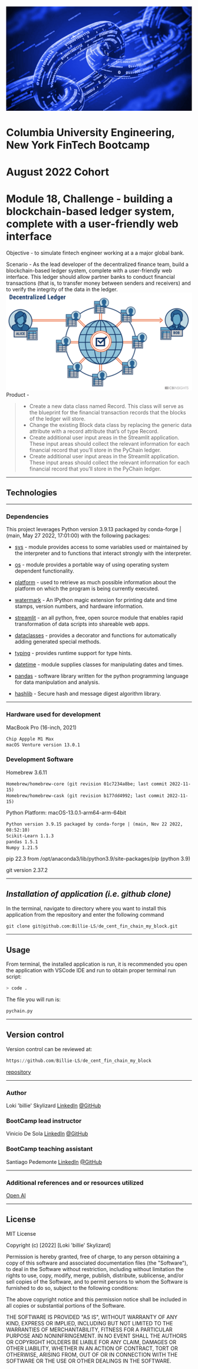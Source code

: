 ![blockchain](images/blockchain.png)
# **Columbia University Engineering, New York FinTech Bootcamp** 
# **August 2022 Cohort**
# **Module 18, Challenge - building a blockchain-based ledger system, complete with a user-friendly web interface**


Objective - to simulate fintech engineer working at a a major global bank. 

Scenario - As the lead developer of the decentralized finance team, build a blockchain-based ledger system, complete with a user-friendly web interface. This ledger should allow partner banks to conduct financial transactions (that is, to transfer money between senders and receivers) and to verify the integrity of the data in the ledger. 
![decentralizedledger](images/decentledger.png)
Product - 

>* Create a new data class named Record. This class will serve as the blueprint for the financial transaction records that the blocks of the ledger will store.
>* Change the existing Block data class by replacing the generic data attribute with a record attribute that’s of type Record. 
>* Create additional user input areas in the Streamlit application. These input areas should collect the relevant information for each financial record that you’ll store in the PyChain ledger. 
>* Create additional user input areas in the Streamlit application. These input areas should collect the relevant information for each financial record that you’ll store in the PyChain ledger.
___

## **Technologies**
___


### **Dependencies**

This project leverages Python version 3.9.13 packaged by conda-forge | (main, May 27 2022, 17:01:00) with the following packages:


* [sys](https://docs.python.org/3/library/sys.html) - module provides access to some variables used or maintained by the interpreter and to functions that interact strongly with the interpreter.

* [os](https://docs.python.org/3/library/os.html) - module provides a portable way of using operating system dependent functionality.

* [platform](https://www.geeksforgeeks.org/platform-module-in-python/) - used to retrieve as much possible information about the platform on which the program is being currently executed.

* [watermark](https://pypi.org/project/watermark/) - An IPython magic extension for printing date and time stamps, version numbers, and hardware information.

* [streamlit](https://pypi.org/project/streamlit/) - an all python, free, open source module that enables rapid transformation of data scripts into shareable web apps.

* [dataclasses](https://docs.python.org/3/library/dataclasses.html) - provides a decorator and functions for automatically adding generated special methods.

* [typing](https://docs.python.org/3/library/typing.html) - provides runtime support for type hints.

* [datetime](https://docs.python.org/3/library/datetime.html) - module supplies classes for manipulating dates and times.

* [pandas](https://pandas.pydata.org/docs/) - software library written for the python programming language for data manipulation and analysis.

* [hashlib](https://pypi.org/project/hashlib/) - Secure hash and message digest algorithm library.

___

### **Hardware used for development**

MacBook Pro (16-inch, 2021)

    Chip Appple M1 Max
    macOS Venture version 13.0.1

### **Development Software**

Homebrew 3.6.11

    Homebrew/homebrew-core (git revision 01c7234a8be; last commit 2022-11-15)
    Homebrew/homebrew-cask (git revision b177dd4992; last commit 2022-11-15)

Python Platform: macOS-13.0.1-arm64-arm-64bit

    Python version 3.9.15 packaged by conda-forge | (main, Nov 22 2022, 08:52:10)
    Scikit-Learn 1.1.3
    pandas 1.5.1
    Numpy 1.21.5

pip 22.3 from /opt/anaconda3/lib/python3.9/site-packages/pip (python 3.9)


git version 2.37.2

---
## *Installation of application (i.e. github clone)*

In the terminal, navigate to directory where you want to install this application from the repository and enter the following command

```python
git clone git@github.com:Billie-LS/de_cent_fin_chain_my_block.git
```

---
## **Usage**

From terminal, the installed application is run, it is recommended you open the application with VSCode IDE and run to obtain proper terminal run script:

```python
> code .

```
The file you will run is:

```python
pychain.py

```
___

## **Version control**

Version control can be reviewed at:

```python
https://github.com/Billie-LS/de_cent_fin_chain_my_block
```

[repository](https://github.com/Billie-LS/de_cent_fin_chain_my_block)


___

### **Author**

Loki 'billie' Skylizard
    [LinkedIn](https://www.linkedin.com/in/l-s-6a0316244)
    [@GitHub](https://github.com/Billie-LS)

### **BootCamp lead instructor**

Vinicio De Sola
    [LinkedIn](https://www.linkedin.com/in/vinicio-desola-jr86/)
    [@GitHub](https://github.com/penpen86)


### **BootCamp teaching assistant**

Santiago Pedemonte
    [LinkedIn](https://www.linkedin.com/in/s-pedemonte/)
    [@GitHub](https://github.com/Santiago-Pedemonte)

___

### **Additional references and or resources utilized**

[Open AI](https://openai.com/blog/chatgpt/)


___
## **License**

MIT License

Copyright (c) [2022] [Loki 'billie' Skylizard]

Permission is hereby granted, free of charge, to any person obtaining a copy
of this software and associated documentation files (the "Software"), to deal
in the Software without restriction, including without limitation the rights
to use, copy, modify, merge, publish, distribute, sublicense, and/or sell
copies of the Software, and to permit persons to whom the Software is
furnished to do so, subject to the following conditions:

The above copyright notice and this permission notice shall be included in all
copies or substantial portions of the Software.

THE SOFTWARE IS PROVIDED "AS IS", WITHOUT WARRANTY OF ANY KIND, EXPRESS OR
IMPLIED, INCLUDING BUT NOT LIMITED TO THE WARRANTIES OF MERCHANTABILITY,
FITNESS FOR A PARTICULAR PURPOSE AND NONINFRINGEMENT. IN NO EVENT SHALL THE
AUTHORS OR COPYRIGHT HOLDERS BE LIABLE FOR ANY CLAIM, DAMAGES OR OTHER
LIABILITY, WHETHER IN AN ACTION OF CONTRACT, TORT OR OTHERWISE, ARISING FROM,
OUT OF OR IN CONNECTION WITH THE SOFTWARE OR THE USE OR OTHER DEALINGS IN THE
SOFTWARE.



